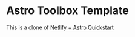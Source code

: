 # Astro Toolbox Template  

This is a clone of [Netlify + Astro Quickstart](https://github.com/netlify-templates/astro-quickstart)
